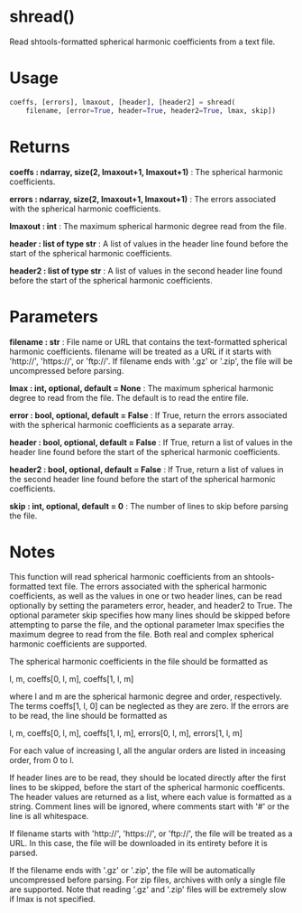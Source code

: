 # shread()

Read shtools-formatted spherical harmonic coefficients from a text file.

# Usage

```python
coeffs, [errors], lmaxout, [header], [header2] = shread(
    filename, [error=True, header=True, header2=True, lmax, skip])
```

# Returns

**coeffs : ndarray, size(2, lmaxout+1, lmaxout+1)**
:   The spherical harmonic coefficients.

**errors : ndarray, size(2, lmaxout+1, lmaxout+1)**
:   The errors associated with the spherical harmonic coefficients.

**lmaxout : int**
:   The maximum spherical harmonic degree read from the file.

**header : list of type str**
:   A list of values in the header line found before the start of the
        spherical harmonic coefficients.

**header2 : list of type str**
:   A list of values in the second header line found before the start of
        the spherical harmonic coefficients.

# Parameters

**filename : str**
:   File name or URL that contains the text-formatted spherical harmonic
        coefficients. filename will be treated as a URL if it starts with
        'http://', 'https://', or 'ftp://'. If filename ends with '.gz' or
        '.zip', the file will be uncompressed before parsing.

**lmax : int, optional, default = None**
:   The maximum spherical harmonic degree to read from the file. The
        default is to read the entire file.

**error : bool, optional, default = False**
:   If True, return the errors associated with the spherical harmonic
        coefficients as a separate array.

**header : bool, optional, default = False**
:   If True, return a list of values in the header line found before the
        start of the spherical harmonic coefficients.

**header2 : bool, optional, default = False**
:   If True, return a list of values in the second header line found before
        the start of the spherical harmonic coefficients.

**skip : int, optional, default = 0**
:   The number of lines to skip before parsing the file.

# Notes

This function will read spherical harmonic coefficients from an
shtools-formatted text file. The errors associated with the spherical
harmonic coefficients, as well as the values in one or two header lines,
can be read optionally by setting the parameters error, header, and header2
to True. The optional parameter skip specifies how many lines should be
skipped before attempting to parse the file, and the optional parameter
lmax specifies the maximum degree to read from the file. Both real and
complex spherical harmonic coefficients are supported.

The spherical harmonic coefficients in the file should be formatted as

l, m, coeffs[0, l, m], coeffs[1, l, m]

where l and m are the spherical harmonic degree and order, respectively.
The terms coeffs[1, l, 0] can be neglected as they are zero. If the errors
are to be read, the line should be formatted as

l, m, coeffs[0, l, m], coeffs[1, l, m], errors[0, l, m], errors[1, l, m]

For each value of increasing l, all the angular orders are listed in
inceasing order, from 0 to l.

If header lines are to be read, they should be located directly after the
first lines to be skipped, before the start of the spherical harmonic
coefficents. The header values are returned as a list, where each value is
formatted as a string. Comment lines will be ignored, where comments start
with '#' or the line is all whitespace.

If filename starts with 'http://', 'https://', or 'ftp://', the file will
be treated as a URL. In this case, the file will be downloaded in its
entirety before it is parsed.

If the filename ends with '.gz' or '.zip', the file will be automatically
uncompressed before parsing. For zip files, archives with only a single
file are supported. Note that reading '.gz' and '.zip' files will be
extremely slow if lmax is not specified.
    
